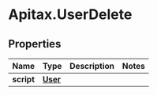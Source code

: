 # Apitax.UserDelete

## Properties
Name | Type | Description | Notes
------------ | ------------- | ------------- | -------------
**script** | [**User**](User.md) |  | 


